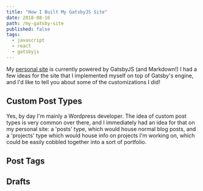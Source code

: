 ```yaml
---
title: "How I Built My GatsbyJS Site"
date: 2018-08-16
path: /my-gatsby-site
published: false
tags:
  - javascript
  - react
  - gatsbyjs
---
```


My [personal site](https://stevenwa.sh) is currently powered by GatsbyJS (and Markdown!) I had a few ideas for the site that I implemented myself on top of Gatsby's engine, and I'd like to tell you about some of the customizations I did!

## Custom Post Types

Yes, by day I'm mainly a Wordpress developer. The idea of custom post types is very common over there, and I immediately had an idea for that on my personal site: a 'posts' type, which would house normal blog posts, and a 'projects' type which would house info on projects I'm working on, which could be easily cobbled together into a sort of portfolio.

## Post Tags

## Drafts